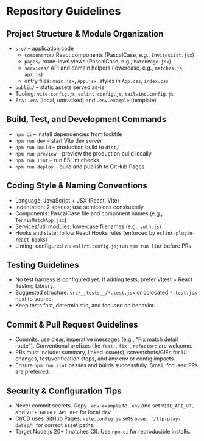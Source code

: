 # Repository Guidelines

## Project Structure & Module Organization
- `src/` – application code
  - `components/` React components (PascalCase, e.g., `InvitesList.jsx`)
  - `pages/` route-level views (PascalCase, e.g., `MatchPage.jsx`)
  - `services/` API and domain helpers (lowercase, e.g., `matches.js`, `api.js`)
  - entry files: `main.jsx`, `App.jsx`, styles in `App.css`, `index.css`
- `public/` – static assets served as-is
- Tooling: `vite.config.js`, `eslint.config.js`, `tailwind.config.js`
- Env: `.env` (local, untracked) and `.env.example` (template)

## Build, Test, and Development Commands
- `npm ci` – install dependencies from lockfile
- `npm run dev` – start Vite dev server
- `npm run build` – production build to `dist/`
- `npm run preview` – preview the production build locally
- `npm run lint` – run ESLint checks
- `npm run deploy` – build and publish to GitHub Pages

## Coding Style & Naming Conventions
- Language: JavaScript + JSX (React, Vite)
- Indentation: 2 spaces; use semicolons consistently
- Components: PascalCase file and component names (e.g., `TennisMatchApp.jsx`)
- Services/util modules: lowercase filenames (e.g., `auth.js`)
- Hooks and state: follow React Hooks rules (enforced by `eslint-plugin-react-hooks`)
- Linting: configured via `eslint.config.js`; run `npm run lint` before PRs

## Testing Guidelines
- No test harness is configured yet. If adding tests, prefer Vitest + React Testing Library.
- Suggested structure: `src/__tests__/*.test.jsx` or colocated `*.test.jsx` next to source.
- Keep tests fast, deterministic, and focused on behavior.

## Commit & Pull Request Guidelines
- Commits: use clear, imperative messages (e.g., "Fix match detail route"). Conventional prefixes like `feat:`, `fix:`, `refactor:` are welcome.
- PRs must include: summary, linked issue(s), screenshots/GIFs for UI changes, test/verification steps, and any env or config impacts.
- Ensure `npm run lint` passes and builds successfully. Small, focused PRs are preferred.

## Security & Configuration Tips
- Never commit secrets. Copy `.env.example` to `.env` and set `VITE_API_URL` and `VITE_GOOGLE_API_KEY` for local dev.
- CI/CD uses GitHub Pages; `vite.config.js` sets `base: '/ttp-play-dates/'` for correct asset paths.
- Target Node.js 20+ (matches CI). Use `npm ci` for reproducible installs.
